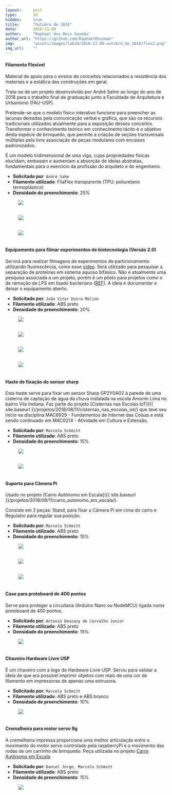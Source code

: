 ```yaml
---
layout:     post
type:       3d
hidden:     true
title:      "Outubro de 2018"
date:       2018-11-09
author:     "Raphael dos Reis Gusmão"
author_url: "https://github.com/RaphaelRGusmao"
img:        "assets/images/lab3d/2018-11-09-outubro_de_2018/flex2.png"
img_url:    ""
---
```


#### Filamento Flexível

Material de apoio para o ensino de conceitos relacionados a resistência dos materiais e a estática das construções em geral.

Trata-se de um projeto desenvolvido por André Sahm ao longo do ano de 2018 para o trabalho final de graduação junto a Faculdade de Arquitetura e Urbanismo (FAU-USP).

Pretende-se que o modelo físico interativo funcione para preencher as lacunas deixadas pela comunicação verbal e gráfica, que são os recursos tradicionais utilizados atualmente para a exposição desses conceitos. Transformar o conhecimento teórico em conhecimento tácito é o objetivo desta espécie de brinquedo, que permite a criação de seções transversais múltiplas pela livre associação de peças modulares com encaixes padronizados.

É um modelo tridimensional de uma viga, cujas propriedades físicas elucidam, embasam e aumentam a absorção de ideias abstratas, fundamentais para o exercício da profissão do arquiteto e do engenheiro.

- **Solicitado por**: `André Sahm`
- **Filamento utilizado**: FilaFlex transparente (TPU: poliuretano termoplástico)
- **Densidade do preenchimento**: 25%

<div class="img-container">
  <figure>
    <img src="{{ site.baseurl }}/assets/images/lab3d/2018-11-09-outubro_de_2018/flex1.png">
    <figcaption>&nbsp;</figcaption>
  </figure>
  <figure>
    <img src="{{ site.baseurl }}/assets/images/lab3d/2018-11-09-outubro_de_2018/flex2.png">
    <figcaption>&nbsp;</figcaption>
  </figure>
  <figure>
    <img src="{{ site.baseurl }}/assets/images/lab3d/2018-11-09-outubro_de_2018/flex3.png">
    <figcaption>&nbsp;</figcaption>
  </figure>
</div>

#### Equipamento para filmar experimentos de biotecnologia (Versão 2.0)

Servirá para realizar filmagens de experimentos de particionamento utilizando fluorescência, como esse [vídeo](https://www.youtube.com/watch?v=SNCRPNhwgaM). Será utilizado para pesquisar a separação de proteínas em sistema aquoso bifásico. Não é atualmente uma pesquisa associada a um projeto, porém é um piloto para projetos como o de remoção de LPS em lisado bacteriano ([REF](https://www.sciencedirect.com/science/article/pii/S1383586618318872)).
A ideia é documentar e deixar o equipamento aberto.

- **Solicitado por**: `João Vitor Dutra Molino`
- **Filamento utilizado**: ABS preto
- **Densidade do preenchimento**: 20%

<div class="img-container">
  <figure>
    <img src="{{ site.baseurl }}/assets/images/lab3d/2018-11-09-outubro_de_2018/bio4.png">
    <figcaption>&nbsp;</figcaption>
  </figure>
  <figure>
    <img src="{{ site.baseurl }}/assets/images/lab3d/2018-11-09-outubro_de_2018/bio1.png">
    <figcaption>&nbsp;</figcaption>
  </figure>
  <figure>
    <img src="{{ site.baseurl }}/assets/images/lab3d/2018-11-09-outubro_de_2018/bio2.png">
    <figcaption>&nbsp;</figcaption>
  </figure>
  <figure>
    <img src="{{ site.baseurl }}/assets/images/lab3d/2018-11-09-outubro_de_2018/bio3.png">
    <figcaption>&nbsp;</figcaption>
  </figure>
</div>

#### Haste de fixação do sensor sharp

Esta haste serve para fixar um sensor Sharp GP2Y0A02 à parede de uma cisterna de captação de água da chuva instalada na escola Amorim Lima no bairro Vila Indiana. Faz parte do projeto [Cisternas nas Escolas IoT]({{ site.baseurl }}/projetos/2018/08/11/cisternas_nas_escolas_iot/) que teve seu início na disciplina MAC6929 - Fundamentos de Internet das Coisas e está sendo continuado em MAC0214 - Atividade em Cultura e Extensão.

- **Solicitado por**: `Marcelo Schmitt`
- **Filamento utilizado**: ABS preto
- **Densidade do preenchimento**: 15%

<div class="img-container">
  <figure>
    <img src="{{ site.baseurl }}/assets/images/lab3d/2018-11-09-outubro_de_2018/haste1.png">
    <figcaption>&nbsp;</figcaption>
  </figure>
  <figure>
    <img src="{{ site.baseurl }}/assets/images/lab3d/2018-11-09-outubro_de_2018/haste2.png">
    <figcaption>&nbsp;</figcaption>
  </figure>
</div>

#### Suporte para Câmera Pi

Usado no projeto [Carro Autônomo em Escala]({{ site.baseurl }}/projetos/2018/08/11/carro_autonomo_em_escala/).

Consiste em 2 peças: Stand, para fixar a Câmera Pi em cima do carro e Regulator para regular sua posição.

- **Solicitado por**: `Marcelo Schmitt`
- **Filamento utilizado**: ABS preto
- **Densidade do preenchimento**: 15%

<div class="img-container">
  <figure>
    <img src="{{ site.baseurl }}/assets/images/lab3d/2018-11-09-outubro_de_2018/stand1.png">
    <figcaption>&nbsp;</figcaption>
  </figure>
  <figure>
    <img src="{{ site.baseurl }}/assets/images/lab3d/2018-11-09-outubro_de_2018/stand2.png">
    <figcaption>&nbsp;</figcaption>
  </figure>
  <figure>
    <img src="{{ site.baseurl }}/assets/images/lab3d/2018-11-09-outubro_de_2018/regulator1.png">
    <figcaption>&nbsp;</figcaption>
  </figure>
</div>

#### Case para protoboard de 400 pontos

Serve para proteger a circuitaria (Arduino Nano ou NodeMCU) ligada numa protoboard de 400 pontos.

- **Solicitado por**: `Antonio Deusany de Carvalho Junior`
- **Filamento utilizado**: ABS preto
- **Densidade do preenchimento**: 15%

<div class="img-container">
  <figure>
    <img src="{{ site.baseurl }}/assets/images/lab3d/2018-11-09-outubro_de_2018/case1.png">
    <figcaption>&nbsp;</figcaption>
  </figure>
</div>

#### Chaveiro Hardware Livre USP

É um chaveiro com a logo do Hardware Livre USP. Serviu para validar a ideia de que era possível imprimir objetos com mais de uma cor de filamento em impressoras de apenas uma extrusora.

- **Solicitado por**: `Marcelo Schmitt`
- **Filamento utilizado**: ABS preto e ABS branco
- **Densidade de preenchimento**: 10%

<div class="img-container">
  <figure>
    <img src="{{ site.baseurl }}/assets/images/lab3d/2018-11-09-outubro_de_2018/chaveiroHLUSP.jpg">
    <figcaption>&nbsp;</figcaption>
  </figure>
</div>

#### Cremalheira para motor servo 9g

A cremelheira impressa proporciona uma melhor articulação entre o movimento do motor servo controlado pela raspberryPi e o movimento das rodas de um carrinho de brinquedo. Peça utilizada no projeto [Carro Autônomo em Escala](http://hardwarelivreusp.org/projetos/2018/08/11/carro_autonomo_em_escala/).

- **Solicitado por**: `Daniel Jorge, Marcelo Schmitt`
- **Filamento utilizado**: ABS preto
- **Densidade de preenchimento**: 15%

<div class="img-container">
  <figure>
    <img src="{{ site.baseurl }}/assets/images/lab3d/2018-11-09-outubro_de_2018/cremalheira.jpg">
    <figcaption>&nbsp;</figcaption>
  </figure>
</div>
